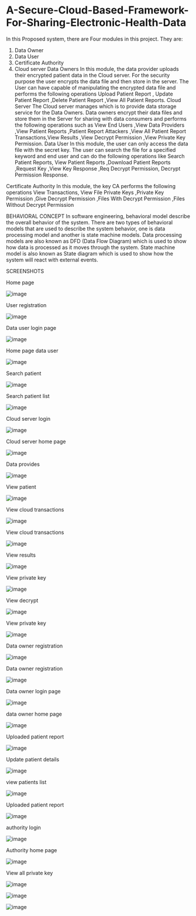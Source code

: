 # A-Secure-Cloud-Based-Framework-For-Sharing-Electronic-Health-Data


In this Proposed system, there are Four modules in this project. They are:
1.	Data Owner
2.	Data User
3.	Certificate Authority 
4.	Cloud server
Data Owners
In this module, the data provider uploads their encrypted patient data in the Cloud server. For the security purpose the user encrypts the data file and then store in the server. The User can have capable of manipulating the encrypted data file and performs the following operations Upload Patient Report , Update Patient Report ,Delete Patient Report ,View All Patient Reports.
Cloud Server
The Cloud server manages which is to provide data storage service for the Data Owners. Data owners encrypt their data files and store them in the Server for sharing with data consumers and performs the following operations such as View End Users ,View Data Providers ,View Patient Reports ,Patient Report Attackers ,View All Patient Report Transactions,View Results ,View Decrypt Permission ,View Private Key Permission. 
Data  User 
In this module, the user can only access the data file with the secret key. The user can search the file for a specified keyword and end user and can do the following operations like Search Patient Reports, View Patient Reports ,Download Patient Reports ,Request Key ,View Key Response ,Req Decrypt Permission, Decrypt Permission Response.

Certificate Authority
In this module, the key CA performs the following operations View Transactions, View File Private Keys ,Private Key Permission ,Give Decrypt Permission ,Files With Decrypt Permission ,Files Without Decrypt Permission





BEHAVIORAL CONCEPT
In software engineering, behavioral model describe the overall behavior of the system. There are two types of behavioral models that are used to describe the system behavior, one is data processing model and another is state machine models. Data processing models are also known as DFD (Data Flow Diagram) which is used to show how data is processed as it moves through the system. State machine model is also known as State diagram which is used to show how the system will react with external events.


SCREENSHOTS
 
Home page


![image](https://user-images.githubusercontent.com/85864155/225069388-b242a362-6ba0-4db1-818d-b10e074b3e94.png)

 
User registration
 
 
 ![image](https://user-images.githubusercontent.com/85864155/225069535-8fae6d40-e748-4424-a98e-ed71bc81c0bf.png)

Data user login page
 
 
 
 ![image](https://user-images.githubusercontent.com/85864155/225069602-2a6c2e2c-3c63-4a25-9af6-62b6694adc8e.png)

Home page data user
 
 
 ![image](https://user-images.githubusercontent.com/85864155/225069660-6d9aea30-a70e-4d8a-90ff-5b98e2d04f04.png)

Search patient
 
 
 ![image](https://user-images.githubusercontent.com/85864155/225069720-8968cea9-7961-4687-a93b-d38df13475cf.png)

Search patient list
 
 
 
![image](https://user-images.githubusercontent.com/85864155/225069777-8c7fc586-5e11-428b-8bfe-eb791f1429b3.png)

Cloud server login
 
 
 ![image](https://user-images.githubusercontent.com/85864155/225069828-d77bd2b7-6eeb-44ca-8096-a5080088f55e.png)

Cloud server home page



![image](https://user-images.githubusercontent.com/85864155/225069895-71042cf6-586c-4456-b4e1-c4753a135e7a.png)

Data provides
 
 
 ![image](https://user-images.githubusercontent.com/85864155/225069944-afdbda92-39e2-4b08-9bcf-0484ebedf5c1.png)

View patient



 ![image](https://user-images.githubusercontent.com/85864155/225070013-5156fb32-c898-466b-81bc-542799e3598b.png)

View cloud transactions
 
 
 
 ![image](https://user-images.githubusercontent.com/85864155/225070074-84e1dd55-4563-4342-9786-ebb26727f2f2.png)

View cloud transactions
 
 
 
 ![image](https://user-images.githubusercontent.com/85864155/225070132-c5fa62c6-781b-42a4-b916-399c22a4691b.png)

View results
 
 
 
 ![image](https://user-images.githubusercontent.com/85864155/225070191-4319d687-68e8-4eec-b15c-17b3901abdc5.png)

View private key
 
 
 
 ![image](https://user-images.githubusercontent.com/85864155/225070236-df7925a3-93de-4af5-a2e2-ba2ab33672e0.png)

View decrypt

 
 
 ![image](https://user-images.githubusercontent.com/85864155/225070450-3be0d499-c67e-4b21-abb7-81cd5fa02987.png)

View private key
 
 
 
 ![image](https://user-images.githubusercontent.com/85864155/225070524-882cb4f9-e2f4-4650-b0b5-75b2c10b5225.png)

Data owner registration
 
 
 
 ![image](https://user-images.githubusercontent.com/85864155/225070580-d0f0107b-0574-4762-9004-42dba5b30be5.png)

Data owner registration

 
 
 ![image](https://user-images.githubusercontent.com/85864155/225070657-48612588-e3fd-433b-b8d4-4fa4b0360824.png)

Data owner login page
 
 
 
 ![image](https://user-images.githubusercontent.com/85864155/225070783-9cd0a085-09b6-4c5e-b03a-8a713f2869b3.png)

data owner home page



![image](https://user-images.githubusercontent.com/85864155/225070839-b585ff2b-b690-4d08-a631-940a09e60955.png)

Uploaded patient report
 
 
 
 ![image](https://user-images.githubusercontent.com/85864155/225070885-e92e43e6-6ce8-4054-8f29-e48e7352e8fb.png)

Update patient details

 
 
 ![image](https://user-images.githubusercontent.com/85864155/225070925-2689c19c-ee5a-47a3-b8ba-9e723205f717.png)

view patients list

 
 
 ![image](https://user-images.githubusercontent.com/85864155/225070974-6f349cae-bf05-4eca-a6c7-158f3dc242fd.png)

Uploaded patient report

 
 
 ![image](https://user-images.githubusercontent.com/85864155/225071018-11d0fe9a-c73a-4370-8ee1-c5bcb143282d.png)

authority login
 
 
 ![image](https://user-images.githubusercontent.com/85864155/225071081-c5a842ab-c9cc-4813-8db5-b09eab51cb4d.png)

Authority home page
 
 
 
 ![image](https://user-images.githubusercontent.com/85864155/225071154-0045ef81-8b48-4c03-9ae7-35749fb77895.png)

View all private key
 
 
 
 ![image](https://user-images.githubusercontent.com/85864155/225071192-89d96c8b-6245-463c-9f43-784e22585258.png)



![image](https://user-images.githubusercontent.com/85864155/225071365-bbd92fc5-f665-4333-a81d-4647658c6e19.png)



![image](https://user-images.githubusercontent.com/85864155/225071406-a4ea0e0c-ffa9-4865-a1e2-3a1ca7817ed5.png)

